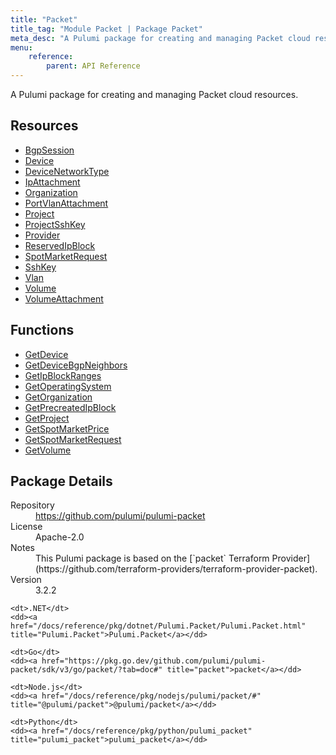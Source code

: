 ```yaml
---
title: "Packet"
title_tag: "Module Packet | Package Packet"
meta_desc: "A Pulumi package for creating and managing Packet cloud resources."
menu:
    reference:
        parent: API Reference
---
```


<!-- WARNING: this file was generated by Pulumi Docs Generator. -->
<!-- Do not edit by hand unless you're certain you know what you are doing! -->

A Pulumi package for creating and managing Packet cloud resources.

<h2 id="resources">Resources</h2>
<ul class="api">
    <li><a href="bgpsession" title="BgpSession"><span class="symbol resource"></span>BgpSession</a></li>
    <li><a href="device" title="Device"><span class="symbol resource"></span>Device</a></li>
    <li><a href="devicenetworktype" title="DeviceNetworkType"><span class="symbol resource"></span>DeviceNetworkType</a></li>
    <li><a href="ipattachment" title="IpAttachment"><span class="symbol resource"></span>IpAttachment</a></li>
    <li><a href="organization" title="Organization"><span class="symbol resource"></span>Organization</a></li>
    <li><a href="portvlanattachment" title="PortVlanAttachment"><span class="symbol resource"></span>PortVlanAttachment</a></li>
    <li><a href="project" title="Project"><span class="symbol resource"></span>Project</a></li>
    <li><a href="projectsshkey" title="ProjectSshKey"><span class="symbol resource"></span>ProjectSshKey</a></li>
    <li><a href="provider" title="Provider"><span class="symbol resource"></span>Provider</a></li>
    <li><a href="reservedipblock" title="ReservedIpBlock"><span class="symbol resource"></span>ReservedIpBlock</a></li>
    <li><a href="spotmarketrequest" title="SpotMarketRequest"><span class="symbol resource"></span>SpotMarketRequest</a></li>
    <li><a href="sshkey" title="SshKey"><span class="symbol resource"></span>SshKey</a></li>
    <li><a href="vlan" title="Vlan"><span class="symbol resource"></span>Vlan</a></li>
    <li><a href="volume" title="Volume"><span class="symbol resource"></span>Volume</a></li>
    <li><a href="volumeattachment" title="VolumeAttachment"><span class="symbol resource"></span>VolumeAttachment</a></li>
</ul>

<h2 id="functions">Functions</h2>
<ul class="api">
    <li><a href="getdevice" title="GetDevice"><span class="symbol function"></span>GetDevice</a></li>
    <li><a href="getdevicebgpneighbors" title="GetDeviceBgpNeighbors"><span class="symbol function"></span>GetDeviceBgpNeighbors</a></li>
    <li><a href="getipblockranges" title="GetIpBlockRanges"><span class="symbol function"></span>GetIpBlockRanges</a></li>
    <li><a href="getoperatingsystem" title="GetOperatingSystem"><span class="symbol function"></span>GetOperatingSystem</a></li>
    <li><a href="getorganization" title="GetOrganization"><span class="symbol function"></span>GetOrganization</a></li>
    <li><a href="getprecreatedipblock" title="GetPrecreatedIpBlock"><span class="symbol function"></span>GetPrecreatedIpBlock</a></li>
    <li><a href="getproject" title="GetProject"><span class="symbol function"></span>GetProject</a></li>
    <li><a href="getspotmarketprice" title="GetSpotMarketPrice"><span class="symbol function"></span>GetSpotMarketPrice</a></li>
    <li><a href="getspotmarketrequest" title="GetSpotMarketRequest"><span class="symbol function"></span>GetSpotMarketRequest</a></li>
    <li><a href="getvolume" title="GetVolume"><span class="symbol function"></span>GetVolume</a></li>
</ul>

<h2 id="package-details">Package Details</h2>
<dl class="package-details">
	<dt>Repository</dt>
	<dd><a href="https://github.com/pulumi/pulumi-packet">https://github.com/pulumi/pulumi-packet</a></dd>
	<dt>License</dt>
	<dd>Apache-2.0</dd>
	<dt>Notes</dt>
	<dd>This Pulumi package is based on the [`packet` Terraform Provider](https://github.com/terraform-providers/terraform-provider-packet).</dd>
	<dt>Version</dt>
	<dd>3.2.2</dd>
</dl>



<dl class="tabular">

    <dt>.NET</dt>
    <dd><a href="/docs/reference/pkg/dotnet/Pulumi.Packet/Pulumi.Packet.html" title="Pulumi.Packet">Pulumi.Packet</a></dd>

    <dt>Go</dt>
    <dd><a href="https://pkg.go.dev/github.com/pulumi/pulumi-packet/sdk/v3/go/packet/?tab=doc#" title="packet">packet</a></dd>

    <dt>Node.js</dt>
    <dd><a href="/docs/reference/pkg/nodejs/pulumi/packet/#" title="@pulumi/packet">@pulumi/packet</a></dd>

    <dt>Python</dt>
    <dd><a href="/docs/reference/pkg/python/pulumi_packet" title="pulumi_packet">pulumi_packet</a></dd>

</dl>


